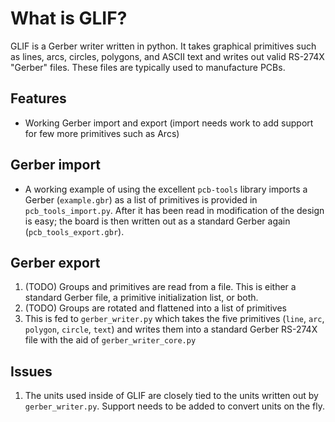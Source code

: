 What is GLIF?
========================
GLIF is a Gerber writer written in python. It takes graphical primitives such as lines, arcs, circles, polygons, and ASCII text and writes out valid RS-274X "Gerber" files. These files are typically used to manufacture PCBs.

Features
------------------------
 * Working Gerber import and export (import needs work to add support for few more primitives such as Arcs)

Gerber import
------------------------
 * A working example of using the excellent `pcb-tools` library imports a Gerber (`example.gbr`) as a list of primitives is provided in `pcb_tools_import.py`. After it has been read in modification of the design is easy; the board is then written out as a standard Gerber again (`pcb_tools_export.gbr`).

Gerber export
------------------------
 1. (TODO) Groups and primitives are read from a file. This is either a standard Gerber file, a primitive initialization list, or both. 
 2. (TODO) Groups are rotated and flattened into a list of primitives
 3. This is fed to `gerber_writer.py` which takes the five primitives (`line`, `arc`, `polygon`, `circle`, `text`) and writes them into a standard Gerber RS-274X file with the aid of `gerber_writer_core.py`
 
 Issues
 -----------------------
  1. The units used inside of GLIF are closely tied to the units written out by `gerber_writer.py`. Support needs to be added to convert units on the fly.
